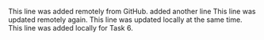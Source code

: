 This line was added remotely from GitHub.
added another line
This line was updated remotely again.
This line was updated locally at the same time.
This line was added locally for Task 6.

